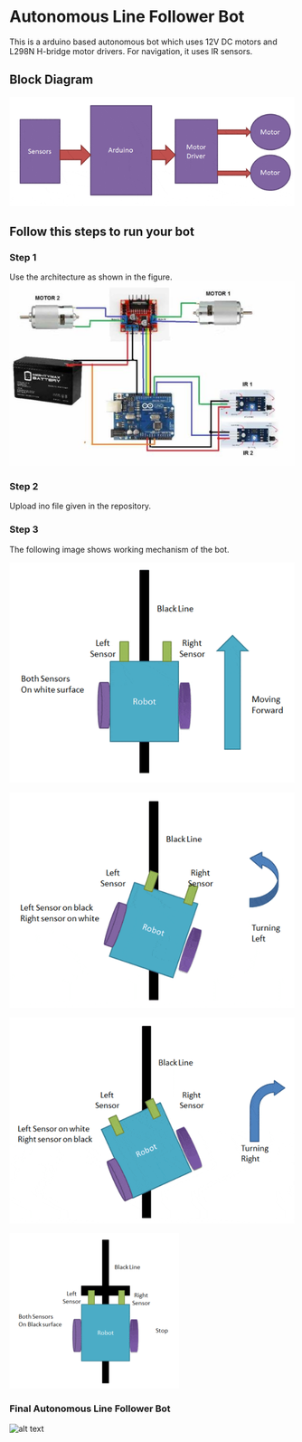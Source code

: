 # Autonomous Line Follower Bot
This is a arduino based autonomous bot which uses 12V DC motors and L298N H-bridge motor drivers. For navigation, it uses IR sensors.

## Block Diagram

![alt text](/block_diagram)


## Follow this steps to run your bot

### Step 1 

Use the architecture as shown in the figure.
![alt text](/schematic_circuit_diagram.jpg)

### Step 2

Upload ino file given in the repository. 

### Step 3

The following image shows working mechanism of the bot.

![alt text](/working_1.gif)

![alt text](/working_2.gif)

![alt text](/working_3.gif)

![alt text](/working_4.gif)

### Final Autonomous Line Follower Bot

![alt text](/final.gif)
